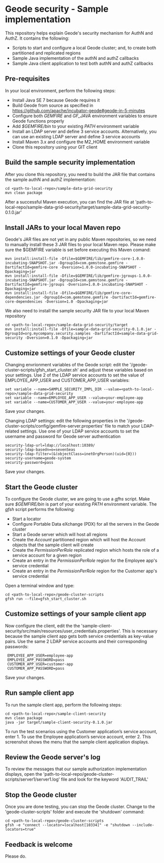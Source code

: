 # Geode security - Sample implementation

This repository helps explain Geode's security mechanism for AuthN and AuthZ. It contains the following:
* Scripts to start and configure a local Geode cluster; and, to create both partitioned and replicated regions
* Sample Java implementation of the authN and authZ callbacks
* Sample Java client application to test both authN and authZ callbacks

## Pre-requisites
In your local environment, perform the following steps:
* Install Java SE 7 because Geode requires it
* Build Geode from source as specified in https://github.com/apache/incubator-geode#geode-in-5-minutes
* Configure both _GEMFIRE_ and _GF_JAVA_ environment variables to ensure Geode functions properly
* Add _$GEMFIRE/bin_ to your existing _PATH_ environment variable
* Install an LDAP server and define 3 service accounts. Alternatively, you can use an existing LDAP server and define 3 service accounts
* Install Maven 3.x and configure the M2_HOME environment variable
* Clone this repository using your GIT client

## Build the sample security implementation
After you clone this repository, you need to build the JAR file that contains the sample authN and authZ implementation:    
```
cd <path-to-local-repo>/sample-data-grid-security    
mvn clean package
```    
After a successful Maven execution, you can find the JAR file at 'path-to-local-repo/sample-data-grid-security/target/sample-data-grid-security-0.1.0.jar'

## Install JARs to your local Maven repo
Geode's JAR files are not yet in any public Maven repositories, so we need to manually install these 3 JAR files to your local Maven repo. Please make sure the $GEMFIRE variable is set before executing this Maven comand:

```
mvn install:install-file -Dfile=$GEMFIRE/lib/gemfire-core-1.0.0-incubating-SNAPSHOT.jar -DgroupId=com.gemstone.gemfire -DartifactId=gemfire-core -Dversion=1.0.0-incubating-SNAPSHOT -Dpackaging=jar
mvn install:install-file -Dfile=$GEMFIRE/lib/gemfire-jgroups-1.0.0-incubating-SNAPSHOT.jar -DgroupId=com.gemstone.gemfire -DartifactId=gemfire-jgroups -Dversion=1.0.0-incubating-SNAPSHOT -Dpackaging=jar
mvn install:install-file -Dfile=$GEMFIRE/lib/gemfire-core-dependencies.jar -DgroupId=com.gemstone.gemfire -DartifactId=gemfire-core-dependencies -Dversion=1.0 -Dpackaging=jar
```

We also need to install the sample security JAR file to your local Maven repository

```
cd <path-to-local-repo>/sample-data-grid-security/target    
mvn install:install-file -Dfile=sample-data-grid-security-0.1.0.jar -DgroupId=org.mycompany.security.samples -DartifactId=sample-data-grid-security -Dversion=0.1.0 -Dpackaging=jar
```

## Customize settings of your Geode cluster

Changing envrionment variables of the Geode script: edit the '<path-to-local-repo>/geode-cluster-scripts/gfsh_start_cluster.sh' and adjust these variables based on your settings. Use 2 of the LDAP service accounts to set the value of EMPLOYEE_APP_USER and CUSTOMER_APP_USER variables: 
```
set variable --name=SAMPLE_SECURITY_IMPL_DIR --value=<path-to-local-repo>/sample-data-grid-security
set variable --name=EMPLOYEE_APP_USER --value=your-employee-app
set variable --name=CUSTOMER_APP_USER --value=your-employee-app
```
Save your changes.


Changing LDAP settings: edit the following properties in the '<path-to-local-repo>/geode-cluster-scripts/config/gemfire-server.properties' file to match your LDAP-related settings. Use one of your LDAP service accounts to set the username and password for Geode server authentication

```
security-ldap-url=ldap://localhost:10389/
security-ldap-basedn=o=sevenSeas
security-ldap-filter=(&(objectClass=inetOrgPerson)(uid={0}))
security-username=geode-system
security-password=pass
```
Save your changes.

## Start the Geode cluster
To configure the Geode cluster, we are going to use a _gfhs_ script. Make sure _$GEMFIRE/bin_ is part of  your existing _PATH_ environment variable. The _gfsh_ script performs the following:
* Start a locator
* Configure Portable Data eXchange (PDX) for all the servers in the Geode cluster
* Start a Geode server which will host all regions
* Create the _Account_ partitioned region which will host the Account objects that the sample client will create
* Create the _PermissionPerRole_ replicated region which hosts the role of a service account for a given region
* Create an entry in the _PermissionPerRole_ region for the Employee app's service credential
* Create an entry in the _PermissionPerRole_ region for the Customer app's service credential

Open a terminal window and type:
```
cd <path-to-local-repo>/geode-cluster-scripts
gfsh run --file=gfsh_start_cluster.sh
```

## Customize settings of your sample client app
Now configure the client, edit the the 'sample-client-security/src/main/resources/user_credentials.properties'. This is necessary because the sample client app gets both service credentials as key-value pairs. Use the same 2 LDAP service accounts and their corresponding passwords: 

``` 
 EMPLOYEE_APP_USER=employee-app     
 EMPLOYEE_APP_PASSWORD=pass     
 CUSTOMER_APP_USER=customer-app     
 CUSTOMER_APP_PASSWORD=pass 
```     
Save your changes.

## Run sample client app
To run the sample client app, perform the following steps:

```
cd <path-to-local-repo>/sample-client-security
mvn clean package
java -jar target/sample-client-security-0.1.0.jar
```

To run the test scenarios using the Customer application’s service account, enter 1. To use the Employee application’s service account, enter 2. This screenshot shows the menu that the sample client application displays.

## Review the Geode server's log
To review the messages that our sample authorization implementation displays, open the 'path-to-local-repo/geode-cluster-scripts/server1/server1.log' file and look for the keyword 'AUDIT_TRAIL'

## Stop the Geode cluster
Once you are done testing, you can stop the Geode cluster. Change to the 'geode-cluster-scripts' folder and execute the 'shutdown' command:

```
cd <path-to-local-repo>/geode-cluster-scripts
gfsh -e "connect --locator=localhost[10334]" -e "shutdown --include-locators=true"
```

## Feedback is welcome
Please do.
